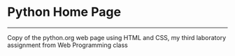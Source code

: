 # Python Home Page

---

Copy of the python.org web page using HTML and CSS, my third laboratory assignment from Web Programming class

